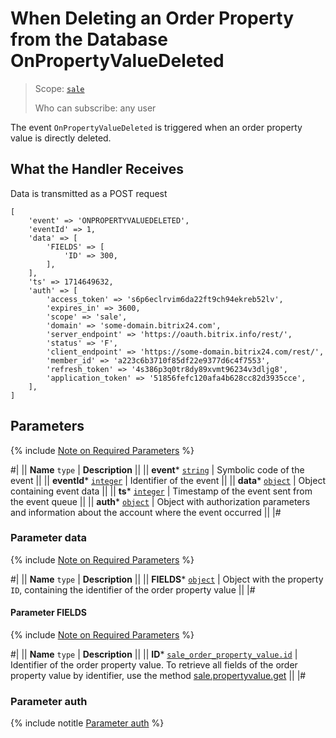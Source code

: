 # When Deleting an Order Property from the Database OnPropertyValueDeleted

> Scope: [`sale`](../../scopes/permissions.md) 
>
> Who can subscribe: any user

The event `OnPropertyValueDeleted` is triggered when an order property value is directly deleted.

## What the Handler Receives

Data is transmitted as a POST request

```
[
    'event' => 'ONPROPERTYVALUEDELETED',
    'eventId' => 1,
    'data' => [
        'FIELDS' => [
            'ID' => 300,
        ],
    ],
    'ts' => 1714649632,
    'auth' => [
        'access_token' => 's6p6eclrvim6da22ft9ch94ekreb52lv',
        'expires_in' => 3600,
        'scope' => 'sale',
        'domain' => 'some-domain.bitrix24.com',
        'server_endpoint' => 'https://oauth.bitrix.info/rest/',
        'status' => 'F',
        'client_endpoint' => 'https://some-domain.bitrix24.com/rest/',
        'member_id' => 'a223c6b3710f85df22e9377d6c4f7553',
        'refresh_token' => '4s386p3q0tr8dy89xvmt96234v3dljg8',
        'application_token' => '51856fefc120afa4b628cc82d3935cce',
    ],
]
```

## Parameters

{% include [Note on Required Parameters](../../../_includes/required.md) %}

#|
|| **Name**
`type` | **Description** ||
|| **event***
[`string`](../../data-types.md) | Symbolic code of the event ||
|| **eventId***
[`integer`](../../data-types.md) | Identifier of the event ||
|| **data***
[`object`](../../data-types.md) | Object containing event data ||
|| **ts***
[`integer`](../../data-types.md) | Timestamp of the event sent from the event queue ||
|| **auth***
[`object`](../../data-types.md) | Object with authorization parameters and information about the account where the event occurred ||
|#

### Parameter data

{% include [Note on Required Parameters](../../../_includes/required.md) %}

#|
|| **Name**
`type` | **Description** ||
|| **FIELDS***
[`object`](../../data-types.md) | Object with the property `ID`, containing the identifier of the order property value ||
|#

#### Parameter FIELDS

{% include [Note on Required Parameters](../../../_includes/required.md) %}

#|
|| **Name**
`type` | **Description** ||
|| **ID***
[`sale_order_property_value.id`](../data-types.md) | Identifier of the order property value. To retrieve all fields of the order property value by identifier, use the method [sale.propertyvalue.get](../property-value/sale-property-value-get.md) ||
|#

### Parameter auth

{% include notitle [Parameter auth](../../../_includes/auth-params-in-events.md) %}